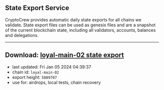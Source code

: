 ## State Export Service
CryptoCrew provides automatic daily state exports for all chains we validate. State export files can be used as genesis files and are a snapshot of the current blockchain state, including all validators, accounts, balances and delegations.

---
**Download: [loyal-main-02 state export](https://dl.ccvalidators.com/SERVICE/loyal/loyal-main-02_export_5889707.json)**
---

- last updated: Fri Jan 05 2024 04:39:37
- chain id: `loyal-main-02`
- export height: `5889707`
- use for: airdrops, local tests, chain recovery
